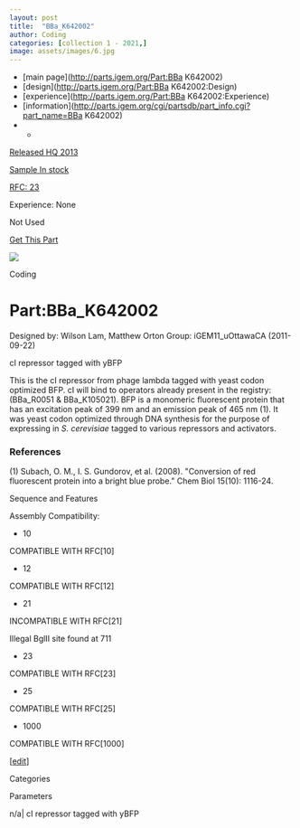 ```yaml
---
layout: post
title:  "BBa_K642002"
author: Coding
categories: [collection 1 - 2021,] 
image: assets/images/6.jpg
---
```



  * [main page](http://parts.igem.org/Part:BBa K642002)
  * [design](http://parts.igem.org/Part:BBa K642002:Design)
  * [experience](http://parts.igem.org/Part:BBa K642002:Experience)
  * [information](http://parts.igem.org/cgi/partsdb/part_info.cgi?part_name=BBa K642002)
  *   * 

[Released HQ 2013](http://parts.igem.org/Help:Part_Status_Box)

[Sample In stock](http://parts.igem.org/Help:Part_Status_Box)

[RFC: 23 ](http://parts.igem.org/Help:Part_Status_Box)

Experience: None

Not Used

[ Get This Part](http://parts.igem.org/partsdb/get_part.cgi?part=BBa_K642002)

![](http://parts.igem.org/images/partbypart/icon_coding.png)

Coding

# Part:BBa_K642002

Designed by: Wilson Lam, Matthew Orton   Group: iGEM11_uOttawaCA
(2011-09-22)

cI repressor tagged with yBFP

This is the cI repressor from phage lambda tagged with yeast codon optimized
BFP. cI will bind to operators already present in the registry: (BBa_R0051 &
BBa_K105021). BFP is a monomeric fluorescent protein that has an excitation
peak of 399 nm and an emission peak of 465 nm (1). It was yeast codon
optimized through DNA synthesis for the purpose of expressing in _S.
cerevisiae_ tagged to various repressors and activators.

### References

(1) Subach, O. M., I. S. Gundorov, et al. (2008). "Conversion of red
fluorescent protein into a bright blue probe." Chem Biol 15(10): 1116-24.

  
Sequence and Features

  

Assembly Compatibility:

  * 10

COMPATIBLE WITH RFC[10]

  * 12

COMPATIBLE WITH RFC[12]

  * 21

INCOMPATIBLE WITH RFC[21]

Illegal BglII site found at 711  

  * 23

COMPATIBLE WITH RFC[23]

  * 25

COMPATIBLE WITH RFC[25]

  * 1000

COMPATIBLE WITH RFC[1000]

  

[[edit](http://parts.igem.org/partsdb/part_info.cgi?part_name=BBa_K642002)]

Categories

Parameters

n/a| cI repressor tagged with yBFP

